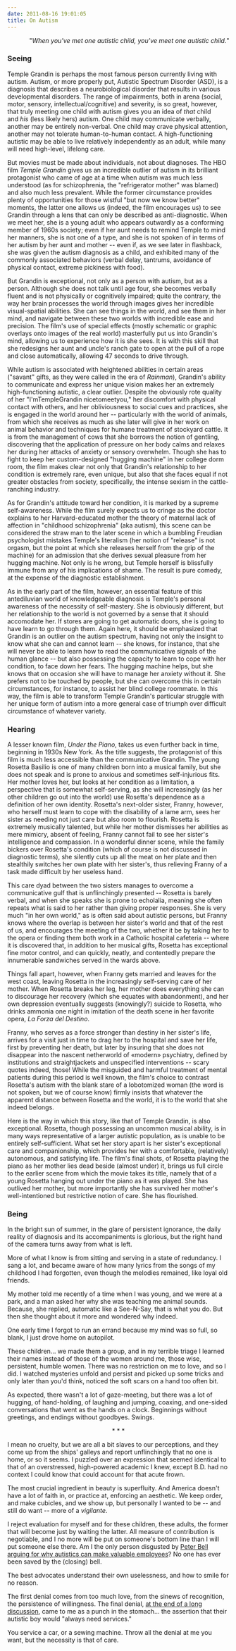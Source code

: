 ```yaml
---
date: 2011-08-16 19:01:05
title: On Autism
---
```


<p style="text-align: right;">"<em>When you've met one autistic child, you've meet one autistic child.</em>"</p>

<h3 style="text-align: left;">Seeing</h3>
<p style="text-align: left;">Temple Grandin is perhaps the most famous person currently living with autism. Autism, or more properly put, Autistic Spectrum Disorder (ASD), is a diagnosis that describes a neurobiological disorder that results in various developmental disorders. The range of impairments, both in arena (social, motor, sensory, intellectual/cognitive) and severity, is so great, however, that truly meeting one child with autism gives you an idea of <em>that</em> child and <em>his</em> (less likely hers) autism. One child may communicate verbally, another may be entirely non-verbal. One child may crave physical attention, another may not tolerate human-to-human contact. A high-functioning autistic may be able to live relatively independently as an adult, while many will need high-level, lifelong care. <!--more--></p>
<p style="text-align: left;">But movies must be made about individuals, not about diagnoses. The HBO film <em>Temple Grandin</em> gives us an incredible outlier of autism in its brilliant protagonist who came of age at a time when autism was much less understood (as for schizophrenia, the "refrigerator mother" was blamed) and also much less prevalent. While the former circumstance provides plenty of opportunities for those wistful "but now we know better" moments, the latter one allows us (indeed, the film encourages us) to see Grandin through a lens that can only be described as anti-diagnostic. When we meet her, she is a young adult who appears outwardly as a conforming member of 1960s society; even if her aunt needs to remind Temple to mind her manners, she is not one of a type, and she is not spoken of in terms of her autism by her aunt and mother -- even if, as we see later in flashback, she was given the autism diagnosis as a child, and exhibited many of the commonly associated behaviors (verbal delay, tantrums, avoidance of physical contact, extreme pickiness with food).</p>
<p style="text-align: left;">But Grandin is exceptional, not only as a person with autism, but as a person. Although she does not talk until age four, she becomes verbally fluent and is not physically or cognitively impaired; quite the contrary, the way her brain processes the world through images gives her incredible visual-spatial abilities. She can see things in the world, and see them in her mind, and navigate between these two worlds with incredible ease and precision. The film's use of special effects (mostly schematic or graphic overlays onto images of the real world) masterfully put us into Grandin's mind, allowing us to experience how it is she sees. It is with this skill that she redesigns her aunt and uncle's ranch gate to open at the pull of a rope and close automatically, allowing 47 seconds to drive through.</p>
<p style="text-align: left;">While autism is associated with heightened abilities in certain areas ("savant" gifts, as they were called in the era of <em>Rainman</em>), Grandin's ability to communicate and express her unique vision makes her an extremely high-functioning autistic, a clear outlier. Despite the obviously rote quality of her "I'mTempleGrandin nicetomeetyou," her discomfort with physical contact with others, and her obliviousness to social cues and practices, she is engaged in the world around her -- particularly with the world of animals, from which she receives as much as she later will give in her work on animal behavior and techniques for humane treatment of stockyard cattle. It is from the management of cows that she borrows the notion of gentling, discovering that the application of pressure on her body calms and relaxes her during her attacks of anxiety or sensory overwhelm. Though she has to fight to keep her custom-designed "hugging machine" in her college dorm room, the film makes clear not only that Grandin's relationship to her condition is extremely rare, even unique, but also that she faces equal if not greater obstacles from society, specifically, the intense sexism in the cattle-ranching industry.</p>
<p style="text-align: left;">As for Grandin's attitude toward her condition, it is marked by a supreme self-awareness. While the film surely expects us to cringe as the doctor explains to her Harvard-educated mother the theory of maternal lack of affection in "childhood schizophrenia" (aka autism), this scene can be considered the straw man to the later scene in which a bumbling Freudian psychologist mistakes Temple's literalism (her notion of "release" is not orgasm, but the point at which she releases herself from the grip of the machine) for an admission that she derives sexual pleasure from her hugging machine. Not only is he wrong, but Temple herself is blissfully immune from any of his implications of shame. The result is pure comedy, at the expense of the diagnostic establishment.</p>
<p style="text-align: left;">As in the early part of the film, however, an essential feature of this antediluvian world of knowledgeable diagnosis is Temple's personal awareness of the necessity of self-mastery. She is obviously different, but her relationship to the world is not governed by a sense that it should accomodate her. If stores are going to get automatic doors, she is going to have learn to go through them. Again here, it should be emphasized that Grandin is an outlier on the autism spectrum, having not only the insight to know what she can and cannot learn -- she knows, for instance, that she will never be able to learn how to read the communicative signals of the human glance -- but also possessing the capacity to learn to cope with her condition, to face down her fears. The hugging machine helps, but she knows that on occasion she will have to manage her anxiety without it. She prefers not to be touched by people, but she can overcome this in certain circumstances, for instance, to assist her blind college roommate. In this way, the film is able to transform Temple Grandin's particular struggle with her unique form of autism into a more general case of triumph over difficult circumstance of whatever variety.</p>

<h3>Hearing</h3>
A lesser known film, <em>Under the Piano</em>, takes us even further back in time, beginning in 1930s New York. As the title suggests, the protagonist of this film is much less accessible than the communicative Grandin. The young Rosetta Basilio is one of many children born into a musical family, but she does not speak and is prone to anxious and sometimes self-injurious fits. Her mother loves her, but looks at her condition as a limitation, a perspective that is somewhat self-serving, as she will increasingly (as her other children go out into the world) use Rosetta's dependence as a definition of her own identity. Rosetta's next-older sister, Franny, however, who herself must learn to cope with the disability of a lame arm, sees her sister as needing not just care but also room to flourish. Rosetta is extremely musically talented, but while her mother dismisses her abilities as mere mimicry, absent of feeling, Franny cannot fail to see her sister's intelligence and compassion. In a wonderful dinner scene, while the family bickers over Rosetta's condition (which of course is not discussed in diagnostic terms), she silently cuts up all the meat on her plate and then stealthily switches her own plate with her sister's, thus relieving Franny of a task made difficult by her useless hand.

This care dyad between the two sisters manages to overcome a communicative gulf that is unflinchingly presented -- Rosetta is barely verbal, and when she speaks she is prone to echolalia, meaning she often repeats what is said to her rather than giving proper responses. She is very much "in her own world," as is often said about autistic persons, but Franny knows where the overlap is between her sister's world and that of the rest of us, and encourages the meeting of the two, whether it be by taking her to the opera or finding them both work in a Catholic hospital cafeteria -- where it is discovered that, in addition to her musical gifts, Rosetta has exceptional fine motor control, and can quickly, neatly, and contentedly prepare the innumerable sandwiches served in the wards above.

Things fall apart, however, when Franny gets married and leaves for the west coast, leaving Rosetta in the increasingly self-serving care of her mother. When Rosetta breaks her leg, her mother does everything she can to discourage her recovery (which she equates with abandonment), and her own depression eventually suggests (knowingly?) suicide to Rosetta, who drinks ammonia one night in imitation of the death scene in her favorite opera, <em>La Forza del Destino</em>.

Franny, who serves as a force stronger than destiny in her sister's life, arrives for a visit just in time to drag her to the hospital and save her life, first by preventing her death, but later by insuring that she does not disappear into the nascent netherworld of «modern» psychiatry, defined by institutions and straightjackets and unspecified interventions -- scary quotes indeed, those! While the misguided and harmful treatment of mental patients during this period is well known, the film's choice to contrast Rosetta's autism with the blank stare of a lobotomized woman (the word is not spoken, but we of course know) firmly insists that whatever the apparent distance between Rosetta and the world, it is to the world that she indeed belongs.

Here is the way in which this story, like that of Temple Grandin, is also exceptional. Rosetta, though possessing an uncommon musical ability, is in many ways representative of a larger autistic population, as is unable to be entirely self-sufficient. What set her story apart is her sister's exceptional care and companionship, which provides her with a comfortable, (relatively) autonomous, and satisfying life. The film's final shots, of Rosetta playing the piano as her mother lies dead beside (almost under) it, brings us full circle to the earlier scene from which the movie takes its title, namely that of a young Rosetta hanging out under the piano as it was played. She has outlived her mother, but more importantly she has survived her mother's well-intentioned but restrictive notion of care. She has flourished.
<h3 style="text-align: left;">Being</h3>
<p style="text-align: left;">In the bright sun of summer, in the glare of persistent ignorance, the daily reality of diagnosis and its accompaniments is glorious, but the right hand of the camera turns away from what is left.</p>
<p style="text-align: left;">More of what I know is from sitting and serving in a state of redundancy. I sang a lot, and became aware of how many lyrics from the songs of my childhood I had forgotten, even though the melodies remained, like loyal old friends.</p>
<p style="text-align: left;">My mother told me recently of a time when I was young, and we were at a park, and a man asked her why she was teaching me animal sounds. Because, she replied, automatic like a See-N-Say, that is what you do. But then she thought about it more and wondered why indeed.</p>
<p style="text-align: left;">One early time I forgot to run an errand because my mind was so full, so blank, I just drove home on autopilot.</p>
<p style="text-align: left;">These children... we made them a group, and in my terrible triage I learned their names instead of those of the women around me, those wise, persistent, humble women. There was no restriction on me to love, and so I did. I watched mysteries unfold and persist and picked up some tricks and only later than you'd think, noticed the soft scars on a hand too often bit.</p>
<p style="text-align: left;">As expected, there wasn't a lot of gaze-meeting, but there was a lot of hugging, of hand-holding, of laughing and jumping, coaxing, and one-sided conversations that went as the hands on a clock. Beginnings without greetings, and endings without goodbyes. Swings.</p>
<p style="text-align: center;">* * *</p>
<p style="text-align: left;">I mean no cruelty, but we are all a bit slaves to our perceptions, and they come up from the ships' galleys and report unflinchingly that no one is home, or so it seems. I puzzled over an expression that seemed identical to that of an overstressed, high-powered academic I knew, except B.D. had no context I could know that could account for that acute frown.</p>
<p style="text-align: left;">The most crucial ingredient in beauty is superfluity. And America doesn't have a lot of faith in, or practice at, enforcing an aesthetic. We keep order, and make cubicles, and we show up, but personally I wanted to be -- and still do want -- more of a <em>vigilante</em>.</p>
<p style="text-align: left;">I reject evaluation for myself and for these children, these adults, the former that will become just by waiting the latter. All measure of contribution is negotiable, and I no more will be put on someone's bottom line than I will put someone else there. Am I the only person disgusted by <a href="http://www.pbs.org/wnet/need-to-know/health/video-peter-bell-on-handling-the-upcoming-needs-of-autistic-adults/10806/" target="_blank">Peter Bell arguing for why autistics can make valuable employees</a>? No one has ever been saved by the (closing) bell.</p>
<p style="text-align: left;">The best advocates understand their own uselessness, and how to smile for no reason.</p>
<p style="text-align: left;">The first denial comes from too much love, from the sinews of recognition, the persistence of willingness. The final denial, <a href="http://being.publicradio.org/programs/2011/autism-and-humanity/" target="_blank">at the end of a long discussion</a>, came to me as a punch in the stomach... the assertion that their autistic boy would "always need services."</p>
<p style="text-align: left;">You service a car, or a sewing machine. Throw all the denial at me you want, but the necessity is that of care.</p>
<p style="text-align: left;"></p>
